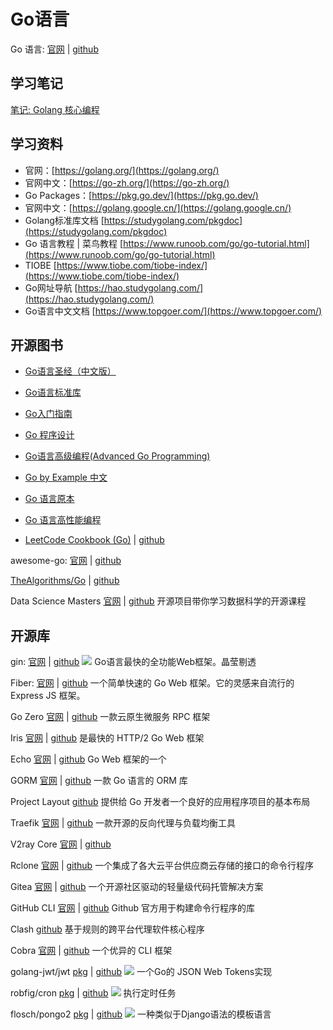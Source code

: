 # Go语言


Go 语言: [官网​](https://go.dev/​) | [github​](https://github.com/golang/go​)

## 学习笔记

[笔记: Golang 核心编程](/blog/golang/index.md)

## 学习资料

- 官网：[https://golang.org/](https://golang.org/)
- 官网中文：[https://go-zh.org/](https://go-zh.org/)
- Go Packages：[https://pkg.go.dev/](https://pkg.go.dev/)
- 官网中文：[https://golang.google.cn/](https://golang.google.cn/)
- Golang标准库文档 [https://studygolang.com/pkgdoc](https://studygolang.com/pkgdoc)
- Go 语言教程 | 菜鸟教程 [https://www.runoob.com/go/go-tutorial.html](https://www.runoob.com/go/go-tutorial.html)
- TIOBE [https://www.tiobe.com/tiobe-index/](https://www.tiobe.com/tiobe-index/)
- Go网址导航 [https://hao.studygolang.com/](https://hao.studygolang.com/)
- Go语言中文文档 [https://www.topgoer.com/](https://www.topgoer.com/)


## 开源图书

- [Go语言圣经（中文版）](https://books.studygolang.com/gopl-zh/)
- [Go语言标准库](https://books.studygolang.com/The-Golang-Standard-Library-by-Example/)
- [Go入门指南](https://github.com/unknwon/the-way-to-go_ZH_CN/blob/master/eBook/preface.md)
- [Go 程序设计](https://www.yuque.com/qyuhen/go)
- [Go语言高级编程(Advanced Go Programming)](https://chai2010.cn/advanced-go-programming-book/)
- [Go by Example 中文](https://books.studygolang.com/gobyexample/)
- [Go 语言原本](https://golang.design/under-the-hood/)
- [Go 语言高性能编程](https://geektutu.com/post/high-performance-go.html)


- [LeetCode Cookbook (Go)](https://books.halfrost.com/leetcode/) | [github](​https://github.com/halfrost/LeetCode-Go​)

awesome-go: [官网​](https://awesome-go.com) | [github](https://github.com/avelino/awesome-go)

[TheAlgorithms/Go​](​https://the-algorithms.com/) | [github](​https://github.com/TheAlgorithms/Go​)

Data Science Masters [官网](​http://datasciencemasters.org/​​) | [github](​https://github.com/datasciencemasters/go​) 开源项目带你学习数据科学的开源课程


## 开源库

gin: [官网](https://gin-gonic.com/zh-cn/)​​ | [github](https://github.com/gin-gonic/gin) ![](https://img.shields.io/github/stars/gin-gonic/gin.svg?style=social) Go语言最快的全功能Web框架。晶莹剔透

Fiber: [官网](​https://gofiber.io/​​) | [github](​https://github.com/gofiber/fiber​) 一个简单快速的 Go Web 框架。它的灵感来自流行的 Express JS 框架。


Go Zero [官网](​https://go-zero.dev/​​) | [github](​https://github.com/zeromicro/go-zero​) 一款云原生微服务 RPC 框架

Iris [官网](​https://www.iris-go.com/​​) | [github](​https://github.com/kataras/iris​) 是最快的 HTTP/2 Go Web 框架

Echo [官网](​https://echo.labstack.com/​​) | [github](​https://github.com/labstack/echo)  Go Web 框架的一个

GORM [官网](​https://gorm.io/​​) | [github](​https://github.com/go-gorm/gorm​) 一款 Go 语言的 ORM 库

Project Layout [github](​https://github.com/golang-standards/project-layout) 提供给 Go 开发者一个良好的应用程序项目的基本布局

Traefik [官网](https://traefik.io/​​) | [github](​https://github.com/traefik/traefik​​) 一款开源的反向代理与负载均衡工具

V2ray Core [官网](​https://www.v2fly.org/​​) | [github](​https://github.com/v2fly/v2ray-core​)

Rclone [官网](​https://rclone.org/​​) | [github](​https://github.com/rclone/rclone​​) 一个集成了各大云平台供应商云存储的接口的命令行程序

Gitea [官网](​https://gitea.io/zh-cn/​​) | [github](https://github.com/go-gitea/gitea​​) 一个开源社区驱动的轻量级代码托管解决方案

GitHub CLI  [官网](https://cli.github.com/​​) | [github](https://github.com/cli/cli​​) Github 官方用于构建命令行程序的库

Clash [github](https://github.com/Dreamacro/clash​​) 基于规则的跨平台代理软件核心程序

Cobra [官网](​https://cobra.dev/​​) | [github](​https://github.com/spf13/cobra​​) 一个优异的 CLI 框架


golang-jwt/jwt [pkg](https://pkg.go.dev/github.com/golang-jwt/jwt/v4) | [github](https://github.com/golang-jwt/jwt) ![](https://img.shields.io/github/stars/golang-jwt/jwt.svg?style=social) 一个Go的 JSON Web Tokens实现


robfig/cron [pkg](https://pkg.go.dev/github.com/robfig/cron/v3) | [github](https://github.com/robfig/cron) ![](https://img.shields.io/github/stars/robfig/cron.svg?style=social) 执行定时任务

flosch/pongo2 [pkg](https://pkg.go.dev/github.com/flosch/pongo2/v6) | [github](https://github.com/flosch/pongo2) ![](https://img.shields.io/github/stars/flosch/pongo2.svg?style=social) 一种类似于Django语法的模板语言
